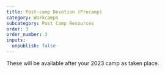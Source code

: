 ```yaml
---
title: Post-camp Devotion (Precamp)
category: Workcamps
subcategory: Post Camp Resources
order: 3
order_number: 3
inputs:
  unpublish: false
---
```

These will be available after your 2023 camp as taken place.​​​​​​